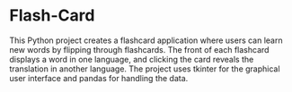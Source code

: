 # Flash-Card
This Python project creates a flashcard application where users can learn new words by flipping through flashcards. The front of each flashcard displays a word in one language, and clicking the card reveals the translation in another language. The project uses tkinter for the graphical user interface and pandas for handling the data.
